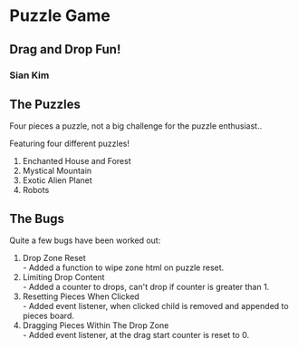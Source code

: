 # Puzzle Game

## Drag and Drop Fun!

### Sian Kim

## The Puzzles

Four pieces a puzzle, not a big challenge for the puzzle enthusiast..

Featuring four different puzzles!

<ol>
    <li>Enchanted House and Forest</li>
    <li>Mystical Mountain</li>
    <li>Exotic Alien Planet</li>
    <li>Robots</li>
</ol>

## The Bugs

Quite a few bugs have been worked out:

<ol>
    <li>Drop Zone Reset<br>- Added a function to wipe zone html on puzzle reset.</li>
    <li>Limiting Drop Content<br>- Added a counter to drops, can't drop if counter is greater than 1.</li>
    <li>Resetting Pieces When Clicked<br>- Added event listener, when clicked child is removed and appended to pieces board.</li>
    <li>Dragging Pieces Within The Drop Zone<br>- Added event listener, at the drag start counter is reset to 0.</li>
</ol>




